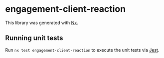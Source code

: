 # engagement-client-reaction

This library was generated with [Nx](https://nx.dev).

## Running unit tests

Run `nx test engagement-client-reaction` to execute the unit tests via [Jest](https://jestjs.io).
